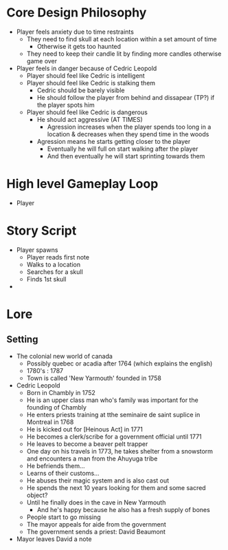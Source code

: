 # Core Design Philosophy
- Player feels anxiety due to time restraints
    - They need to find skull at each location within a set amount of time
        - Otherwise it gets too haunted
    - They need to keep their candle lit by finding more candles otherwise game over
- Player feels in danger because of Cedric Leopold
    - Player should feel like Cedric is intelligent
    - Player should feel like Cedric is stalking them
        - Cedric should be barely visible
        - He should follow the player from behind and dissapear (TP?) if the player spots him
    - Player should feel like Cedric is dangerous
        - He should act aggressive (AT TIMES)
            - Agression increases when the player spends too long in a location & decreases when they spend time in the woods
        - Agression means he starts getting closer to the player
            - Eventually he will full on start walking after the player
            - And then eventually he will start sprinting towards them

# High level Gameplay Loop
- Player 

# Story Script
- Player spawns
    - Player reads first note
    - Walks to a location
    - Searches for a skull
    - Finds 1st skull
- 

# Lore

## Setting
- The colonial new world of canada
    - Possibly quebec or acadia after 1764 (which explains the english)
    - 1780's : 1787
    - Town is called 'New Yarmouth' founded in 1758
- Cedric Leopold
    - Born in Chambly in 1752
    - He is an upper class man who's family was important for the founding of Chambly
    - He enters priests training at tthe seminaire de saint suplice in Montreal in 1768
    - He is kicked out for [Heinous Act] in 1771
    - He becomes a clerk/scribe for a government official until 1771
    - He leaves to become a beaver pelt trapper
    - One day on his travels in 1773, he takes shelter from a snowstorm and encounters a man from the Ahuyuga tribe
    - He befriends them...
    - Learns of their customs...
    - He abuses their magic system and is also cast out
    - He spends the next 10 years looking for them and some sacred object?
    - Until he finally does in the cave in New Yarmouth
        - And he's happy because he also has a fresh supply of bones
    - People start to go missing
    - The mayor appeals for aide from the government
    - The government sends a priest: David Beaumont
- Mayor leaves David a note
